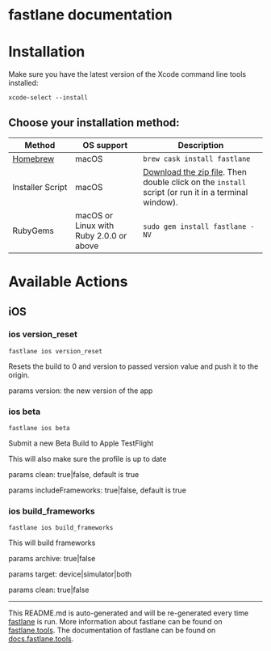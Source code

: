 fastlane documentation
================
# Installation

Make sure you have the latest version of the Xcode command line tools installed:

```
xcode-select --install
```

## Choose your installation method:

| Method                     | OS support                              | Description                                                                                                                           |
|----------------------------|-----------------------------------------|---------------------------------------------------------------------------------------------------------------------------------------|
| [Homebrew](http://brew.sh) | macOS                                   | `brew cask install fastlane`                                                                                                          |
| Installer Script           | macOS                                   | [Download the zip file](https://download.fastlane.tools). Then double click on the `install` script (or run it in a terminal window). |
| RubyGems                   | macOS or Linux with Ruby 2.0.0 or above | `sudo gem install fastlane -NV`                                                                                                       |

# Available Actions
## iOS
### ios version_reset
```
fastlane ios version_reset
```
Resets the build to 0 and version to passed version value and push it to the origin.

params version: the new version of the app
### ios beta
```
fastlane ios beta
```
Submit a new Beta Build to Apple TestFlight

This will also make sure the profile is up to date

params clean: true|false, default is true

params includeFrameworks: true|false, default is true
### ios build_frameworks
```
fastlane ios build_frameworks
```
This will build frameworks

params archive: true|false

params target: device|simulator|both

params clean: true|false

----

This README.md is auto-generated and will be re-generated every time [fastlane](https://fastlane.tools) is run.
More information about fastlane can be found on [fastlane.tools](https://fastlane.tools).
The documentation of fastlane can be found on [docs.fastlane.tools](https://docs.fastlane.tools).
